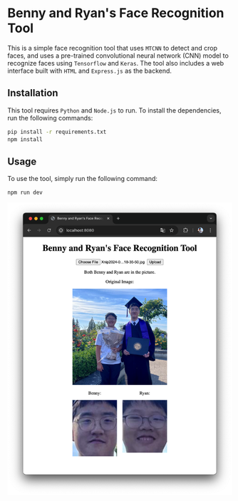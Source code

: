 # Benny and Ryan's Face Recognition Tool

This is a simple face recognition tool that uses `MTCNN` to detect and crop faces, and uses a pre-trained convolutional neural network (CNN) model to recognize faces using `Tensorflow` and `Keras`. The tool also includes a web interface built with `HTML` and `Express.js` as the backend.

## Installation

This tool requires `Python` and `Node.js` to run. To install the dependencies, run the following commands:

```bash
pip install -r requirements.txt
npm install
```

## Usage

To use the tool, simply run the following command:

```bash
npm run dev
```

![Sample Webpage](./assets/image.png)